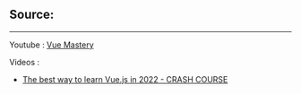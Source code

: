 Source:
-----------
-----------
Youtube : [Vue Mastery](https://www.youtube.com/c/VueMastery)

Videos : 
- [The best way to learn Vue.js in 2022 - CRASH COURSE](https://www.youtube.com/watch?v=bzlFvd0b65c)
